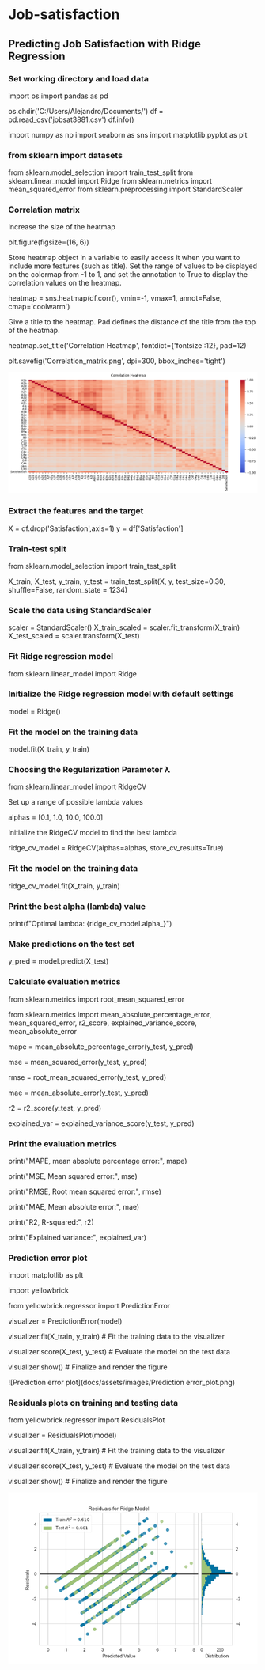 # Job-satisfaction

## Predicting Job Satisfaction with Ridge Regression

### Set working directory and load data

import os
import pandas as pd

os.chdir('C:/Users/Alejandro/Documents/')
df = pd.read_csv('jobsat3881.csv')
df.info()

import numpy as np
import seaborn as sns
import matplotlib.pyplot as plt

### from sklearn import datasets

from sklearn.model_selection import train_test_split
from sklearn.linear_model import Ridge
from sklearn.metrics import mean_squared_error
from sklearn.preprocessing import StandardScaler

### Correlation matrix

Increase the size of the heatmap

plt.figure(figsize=(16, 6))

Store heatmap object in a variable to easily access it when you want to
include more features (such as title).
Set the range of values to be displayed on the colormap from -1 to 1, and
set the annotation to True to display the correlation values on the heatmap.

heatmap = sns.heatmap(df.corr(), vmin=-1, vmax=1, annot=False, cmap='coolwarm')

Give a title to the heatmap. Pad defines the distance of the title from
the top of the heatmap.

heatmap.set_title('Correlation Heatmap', fontdict={'fontsize':12}, pad=12)

plt.savefig('Correlation_matrix.png', dpi=300, bbox_inches='tight')

![Correls](docs/assets/images/Correlation_matrix.png)

### Extract the features and the target

X = df.drop('Satisfaction',axis=1)
y = df['Satisfaction']

### Train-test split

from sklearn.model_selection import train_test_split

X_train, X_test, y_train, y_test = train_test_split(X, y, test_size=0.30,
                                                          shuffle=False,
                                                          random_state = 1234)
### Scale the data using StandardScaler

scaler = StandardScaler()
X_train_scaled = scaler.fit_transform(X_train)
X_test_scaled = scaler.transform(X_test)

### Fit Ridge regression model

from sklearn.linear_model import Ridge

### Initialize the Ridge regression model with default settings

model = Ridge()

### Fit the model on the training data

model.fit(X_train, y_train)

### Choosing the Regularization Parameter λ

from sklearn.linear_model import RidgeCV

Set up a range of possible lambda values

alphas = [0.1, 1.0, 10.0, 100.0]

Initialize the RidgeCV model to find the best lambda

ridge_cv_model = RidgeCV(alphas=alphas, store_cv_results=True)

### Fit the model on the training data

ridge_cv_model.fit(X_train, y_train)

### Print the best alpha (lambda) value

print(f"Optimal lambda: {ridge_cv_model.alpha_}")

### Make predictions on the test set

y_pred = model.predict(X_test)

### Calculate evaluation metrics

from sklearn.metrics import root_mean_squared_error

from sklearn.metrics import mean_absolute_percentage_error, mean_squared_error, r2_score, explained_variance_score, mean_absolute_error

mape = mean_absolute_percentage_error(y_test, y_pred)

mse = mean_squared_error(y_test, y_pred)

rmse = root_mean_squared_error(y_test, y_pred)

mae = mean_absolute_error(y_test, y_pred)

r2 = r2_score(y_test, y_pred)

explained_var = explained_variance_score(y_test, y_pred)

### Print the evaluation metrics

print("MAPE, mean absolute percentage error:", mape)

print("MSE, Mean squared error:", mse)

print("RMSE, Root mean squared error:", rmse)

print("MAE, Mean absolute error:", mae)

print("R2, R-squared:", r2)

print("Explained variance:", explained_var)

### Prediction error plot

import matplotlib as plt

import yellowbrick

from yellowbrick.regressor import PredictionError

visualizer = PredictionError(model)

visualizer.fit(X_train, y_train)      # Fit the training data to the visualizer

visualizer.score(X_test, y_test)      # Evaluate the model on the test data

visualizer.show()     # Finalize and render the figure

![Prediction error plot](docs/assets/images/Prediction error_plot.png)

### Residuals plots on training and testing data

from yellowbrick.regressor import ResidualsPlot

visualizer = ResidualsPlot(model)

visualizer.fit(X_train, y_train)      # Fit the training data to the visualizer

visualizer.score(X_test, y_test)      # Evaluate the model on the test data

visualizer.show()                     # Finalize and render the figure

![Residuals plot on training and testing data](docs/assets/images/Residuals_plot_on_training_and_testing_da.png)

